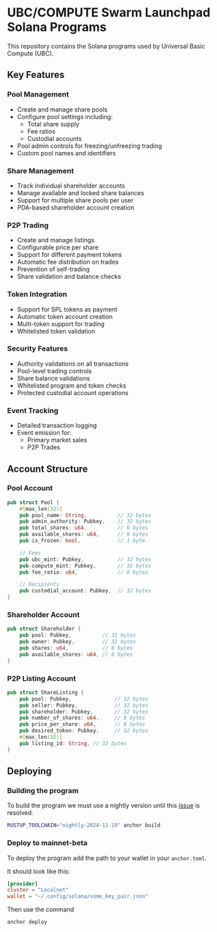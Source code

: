 # UBC/COMPUTE Swarm Launchpad Solana Programs

This repository contains the Solana programs used by Universal Basic Compute (UBC).

## Key Features

### Pool Management
- Create and manage share pools
- Configure pool settings including:
    - Total share supply
    - Fee ratios
    - Custodial accounts
- Pool admin controls for freezing/unfreezing trading
- Custom pool names and identifiers

### Share Management
- Track individual shareholder accounts
- Manage available and locked share balances
- Support for multiple share pools per user
- PDA-based shareholder account creation

### P2P Trading
- Create and manage listings
- Configurable price per share
- Support for different payment tokens
- Automatic fee distribution on trades
- Prevention of self-trading
- Share validation and balance checks

### Token Integration
- Support for SPL tokens as payment
- Automatic token account creation
- Multi-token support for trading
- Whitelisted token validation

### Security Features
- Authority validations on all transactions
- Pool-level trading controls
- Share balance validations
- Whitelisted program and token checks
- Protected custodial account operations

### Event Tracking
- Detailed transaction logging
- Event emission for:
  - Primary market sales
  - P2P Trades

## Account Structure

### Pool Account
```rust
pub struct Pool {
    #[max_len(32)]
    pub pool_name: String,          // 32 bytes
    pub admin_authority: Pubkey,    // 32 bytes
    pub total_shares: u64,          // 8 bytes
    pub available_shares: u64,      // 8 bytes
    pub is_frozen: bool,            // 1 byte

    // Fees
    pub ubc_mint: Pubkey,           // 32 bytes
    pub compute_mint: Pubkey,       // 32 bytes
    pub fee_ratio: u64,             // 8 bytes

    // Recipients
    pub custodial_account: Pubkey,  // 32 bytes
}
```

### Shareholder Account
```rust
pub struct Shareholder {
    pub pool: Pubkey,          // 32 bytes
    pub owner: Pubkey,         // 32 bytes
    pub shares: u64,           // 8 bytes
    pub available_shares: u64, // 8 bytes
}
```

### P2P Listing Account
```rust
pub struct ShareListing {
    pub pool: Pubkey,              // 32 bytes
    pub seller: Pubkey,            // 32 bytes
    pub shareholder: Pubkey,       // 32 bytes
    pub number_of_shares: u64,     // 8 bytes
    pub price_per_share: u64,      // 8 bytes
    pub desired_token: Pubkey,     // 32 bytes
    #[max_len(32)]
    pub listing_id: String, // 32 bytes
}
```

## Deploying

### Building the program

To build the program we must use a nightly version until this [issue](https://solana.stackexchange.com/questions/17777/unexpected-cfg-condition-value-solana) is resolved.

```bash
RUSTUP_TOOLCHAIN="nightly-2024-11-19" anchor build
```

### Deploy to mainnet-beta

To deploy the program add the path to your wallet in your `anchor.toml`.

It should look like this:

```toml
[provider]
cluster = "Localnet"
wallet = "~/.config/solana/some_key_pair.json"
```

Then use the command

```bash
anchor deploy
```